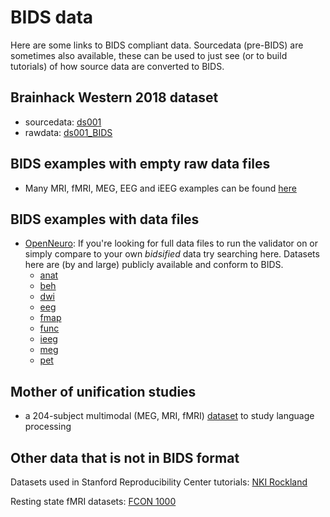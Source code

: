 # BIDS data

Here are some links to BIDS compliant data. Sourcedata (pre-BIDS) are sometimes
also available, these can be used to just see (or to build tutorials) of how
source data are converted to BIDS.

## Brainhack Western 2018 dataset

-   sourcedata:
    [ds001](https://drive.google.com/drive/folders/15GiGHqit0gFFblOUuL2hSoWEJVw6q1M5)
-   rawdata:
    [ds001_BIDS](https://drive.google.com/drive/folders/1A3TbarHbtXqx7FfW0UbWWuY1GflF3630)

## BIDS examples with empty raw data files

-   Many MRI, fMRI, MEG, EEG and iEEG examples can be found
    [here](https://github.com/bids-standard/bids-examples)

## BIDS examples with data files

-   [OpenNeuro](https://openneuro.org/): If you're looking for full data files
    to run the validator on or simply compare to your own _bidsified_ data try
    searching here. Datasets here are (by and large) publicly available and
    conform to BIDS.
    - [anat](https://openneuro.org/search/anat)
    - [beh](https://openneuro.org/search/beh)
    - [dwi](https://openneuro.org/search/dwi)
    - [eeg](https://openneuro.org/search/eeg)
    - [fmap](https://openneuro.org/search/fmap)
    - [func](https://openneuro.org/search/func)
    - [ieeg](https://openneuro.org/search/ieeg)
    - [meg](https://openneuro.org/search/meg)
    - [pet](https://openneuro.org/search/pet)

## Mother of unification studies

-   a 204-subject multimodal (MEG, MRI, fMRI)
    [dataset](http://hdl.handle.net/11633/di.dccn.DSC_3011020.09_236) to study
    language processing

## Other data that is not in BIDS format

Datasets used in Stanford Reproducibility Center tutorials:
[NKI Rockland](http://fcon_1000.projects.nitrc.org/indi/pro/eNKI_RS_TRT/FrontPage.html)

Resting state fMRI datasets:
[FCON 1000](http://fcon_1000.projects.nitrc.org/fcpClassic/FcpTable.html)
